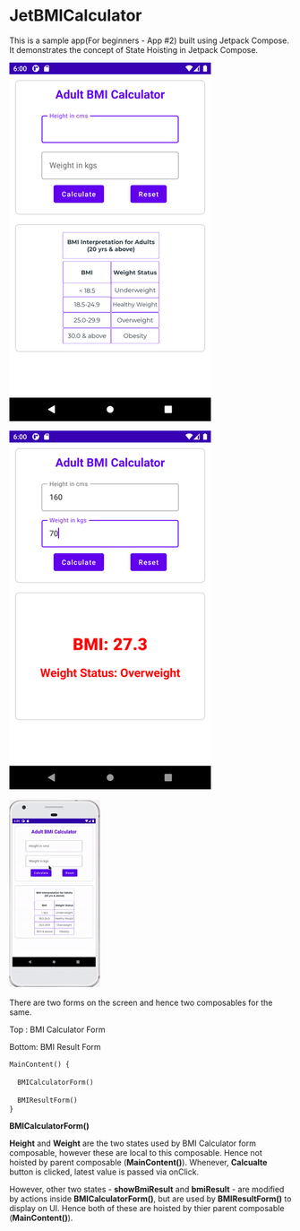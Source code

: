 # JetBMICalculator
This is a sample app(For beginners - App #2) built using Jetpack Compose. It demonstrates the concept of State Hoisting in Jetpack Compose.

 ![Alt text](https://github.com/bhavnathacker/JetBMICalculator/blob/master/img_1.png)
 
 ![Alt text](https://github.com/bhavnathacker/JetBMICalculator/blob/master/img_2.png)
 
 ![Alt text](https://github.com/bhavnathacker/JetBMICalculator/blob/master/image.gif)
 
 There are two forms on the screen and hence two composables for the same.
 
 Top : BMI Calculator Form
 
 Bottom: BMI Result Form
 
    MainContent() {
 
      BMICalculatorForm()
    
      BMIResultForm()  
    }
 
**BMICalculatorForm()**

**Height** and **Weight** are the two states used by BMI Calculator form composable, however these are local to this composable. Hence not hoisted by parent composable (**MainContent()**). Whenever, **Calcualte** button is clicked, latest value is passed via onClick.

However, other two states - **showBmiResult** and **bmiResult** - are modified by actions inside **BMICalculatorForm()**, but are used by **BMIResultForm()** to display on UI. Hence both of these are hoisted by thier parent composable (**MainContent()**). 

 
